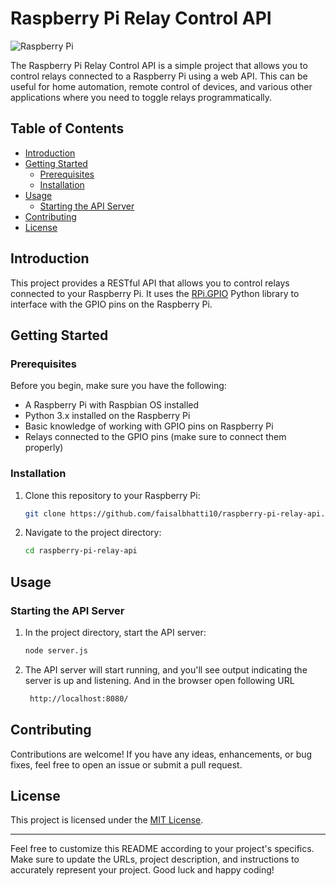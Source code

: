 # Raspberry Pi Relay Control API

![Raspberry Pi](https://www.crowdsupply.com/img/59f5/powered-by-raspberry-pi-logo-outline-colour-screen_png_md-xl.jpg)

The Raspberry Pi Relay Control API is a simple project that allows you to control relays connected to a Raspberry Pi using a web API. This can be useful for home automation, remote control of devices, and various other applications where you need to toggle relays programmatically.

## Table of Contents

- [Introduction](#introduction)
- [Getting Started](#getting-started)
  - [Prerequisites](#prerequisites)
  - [Installation](#installation)
- [Usage](#usage)
  - [Starting the API Server](#starting-the-api-server)
- [Contributing](#contributing)
- [License](#license)

## Introduction

This project provides a RESTful API that allows you to control relays connected to your Raspberry Pi. It uses the [RPi.GPIO](https://pypi.org/project/RPi.GPIO/) Python library to interface with the GPIO pins on the Raspberry Pi.

## Getting Started

### Prerequisites

Before you begin, make sure you have the following:

- A Raspberry Pi with Raspbian OS installed
- Python 3.x installed on the Raspberry Pi
- Basic knowledge of working with GPIO pins on Raspberry Pi
- Relays connected to the GPIO pins (make sure to connect them properly)

### Installation

1. Clone this repository to your Raspberry Pi:

   ```bash
   git clone https://github.com/faisalbhatti10/raspberry-pi-relay-api.git
   ```

2. Navigate to the project directory:

   ```bash
   cd raspberry-pi-relay-api
   ```

## Usage

### Starting the API Server

1. In the project directory, start the API server:

   ```bash
   node server.js
   ```

2. The API server will start running, and you'll see output indicating the server is up and listening. And in the browser open following URL

    ```bash
     http://localhost:8080/
     ```

## Contributing

Contributions are welcome! If you have any ideas, enhancements, or bug fixes, feel free to open an issue or submit a pull request.

## License

This project is licensed under the [MIT License](LICENSE).

---

Feel free to customize this README according to your project's specifics. Make sure to update the URLs, project description, and instructions to accurately represent your project. Good luck and happy coding!

